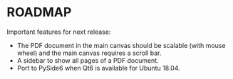 # ROADMAP

Important features for next release:

- The PDF document in the main canvas should be scalable (with mouse wheel) and the main canvas requires a scroll bar.
- A sidebar to show all pages of a PDF document.
- Port to PySide6 when Qt6 is available for Ubuntu 18.04.

